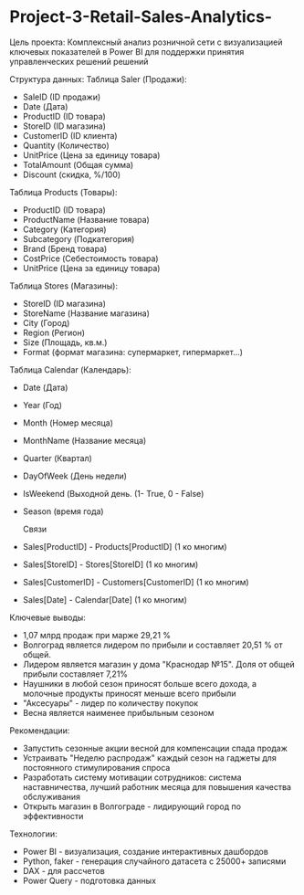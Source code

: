 # Project-3-Retail-Sales-Analytics-

Цель проекта:
Комплексный анализ розничной сети с визуализацией ключевых показателей в Power BI для поддержки принятия управленческих решений решений

Структура данных:
Таблица Saler (Продажи):
- SaleID (ID продажи)
- Date (Дата)
- ProductID (ID товара)
- StoreID (ID магазина)
- CustomerID (ID клиента)
- Quantity (Количество)
- UnitPrice (Цена за единицу товара)
- TotalAmount (Общая сумма)
- Discount (скидка, %/100)

Таблица Products (Товары):
- ProductID (ID товара)
- ProductName (Название товара)
- Category (Категория)
- Subcategory (Подкатегория)
- Brand (Бренд товара)
- CostPrice (Себестоимость товара)
- UnitPrice (Цена за единицу товара)

Таблица Stores (Магазины):
- StoreID (ID магазина)
- StoreName (Название магазина)
- City (Город)
- Region (Регион)
- Size (Площадь, кв.м.)
- Format (формат магазина: супермаркет, гипермаркет...)

Таблица Calendar (Календарь):

- Date (Дата)
- Year (Год)
- Month (Номер месяца)
- MonthName (Название месяца)
- Quarter (Квартал)
- DayOfWeek (День недели)
- IsWeekend (Выходной день. (1- True, 0 - False)
- Season (время года)

  Связи
- Sales[ProductID] - Products[ProductID]  (1 ко многим)  
- Sales[StoreID] - Stores[StoreID]  (1 ко многим)
- Sales[CustomerID] - Customers[CustomerID]  (1 ко многим)
- Sales[Date] - Calendar[Date]  (1 ко многим)


Ключевые выводы: 
 - 1,07 млрд продаж при марже 29,21 %
 - Волгоград является лидером по прибыли и составляет 20,51 % от общей.
 - Лидером является магазин у дома "Краснодар №15". Доля от общей прибыли составляет 7,21%
 - Наушники в любой сезон приносят больше всего дохода, а молочные продукты приносят меньше всего прибыли
 - "Аксесуары" - лидер по количеству покупок
 - Весна является наименее прибыльным сезоном

Рекомендации:
 - Запустить сезонные акции весной для компенсации спада продаж
 - Устраивать "Неделю распродаж" каждый сезон на гаджеты для постоянного стимулирования спроса
 - Разработать систему мотивации сотрудников: система наставничества, лучший работник месяца для повышения качества обслуживания
 - Открыть магазин в Волгограде - лидирующий город по эффективности


Технологии:
 - Power BI - визуализация, создание интерактивных дашбордов
 - Python, faker - генерация случайного датасета с 25000+ записями
 - DAX - для рассчетов
 - Power Query - подготовка данных
